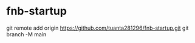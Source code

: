 # fnb-startup
git remote add origin https://github.com/tuanta281296/fnb-startup.git
git branch -M main

